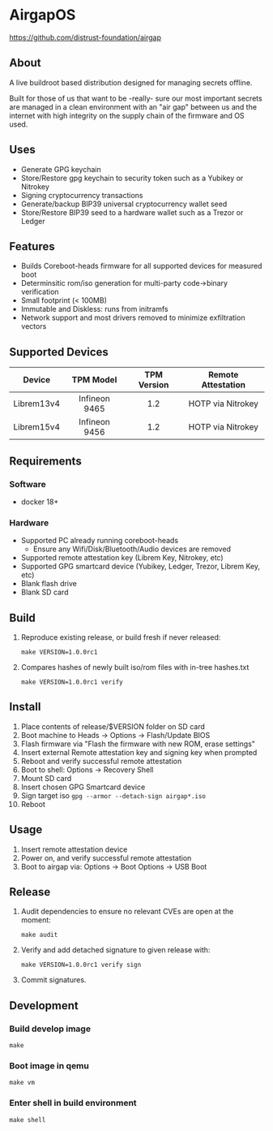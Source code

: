 # AirgapOS #

<https://github.com/distrust-foundation/airgap>

## About ##

A live buildroot based distribution designed for managing secrets offline.

Built for those of us that want to be -really- sure our most important secrets
are managed in a clean environment with an "air gap" between us and the
internet with high integrity on the supply chain of the firmware and OS used.

## Uses ##
 * Generate GPG keychain
 * Store/Restore gpg keychain to security token such as a Yubikey or Nitrokey
 * Signing cryptocurrency transactions
 * Generate/backup BIP39 universal cryptocurrency wallet seed
 * Store/Restore BIP39 seed to a hardware wallet such as a Trezor or Ledger

## Features ##
 * Builds Coreboot-heads firmware for all supported devices for measured boot
 * Determinsitic rom/iso generation for multi-party code->binary verification
 * Small footprint (< 100MB)
 * Immutable and Diskless: runs from initramfs
 * Network support and most drivers removed to minimize exfiltration vectors

## Supported Devices ##

  | Device      | TPM Model      | TPM Version | Remote Attestation  |
  |-------------|:--------------:|:-----------:|:-------------------:|
  | Librem13v4  | Infineon 9465  | 1.2         | HOTP via Nitrokey   |
  | Librem15v4  | Infineon 9456  | 1.2         | HOTP via Nitrokey   |

## Requirements ##

### Software ###

* docker 18+

### Hardware ###

* Supported PC already running coreboot-heads
  * Ensure any Wifi/Disk/Bluetooth/Audio devices are removed
* Supported remote attestation key (Librem Key, Nitrokey, etc)
* Supported GPG smartcard device (Yubikey, Ledger, Trezor, Librem Key, etc)
* Blank flash drive
* Blank SD card


## Build ##

1. Reproduce existing release, or build fresh if never released:

    ```
    make VERSION=1.0.0rc1
    ```

2. Compares hashes of newly built iso/rom files with in-tree hashes.txt

    ```
    make VERSION=1.0.0rc1 verify
    ```


## Install ##

1. Place contents of release/$VERSION folder on SD card
2. Boot machine to Heads -> Options -> Flash/Update BIOS
3. Flash firmware via "Flash the firmware with new ROM, erase settings"
4. Insert external Remote attestation key and signing key when prompted
6. Reboot and verify successful remote attestation
7. Boot to shell: Options -> Recovery Shell
8. Mount SD card
9. Insert chosen GPG Smartcard device
10. Sign target iso ```gpg --armor --detach-sign airgap*.iso```
11. Reboot


## Usage ##

1. Insert remote attestation device
2. Power on, and verify successful remote attestation
3. Boot to airgap via: Options -> Boot Options -> USB Boot


## Release ##

1. Audit dependencies to ensure no relevant CVEs are open at the moment:

    ```
    make audit
    ```

2. Verify and add detached signature to given release with:

    ```
    make VERSION=1.0.0rc1 verify sign
    ```

3. Commit signatures.


## Development ##

### Build develop image
```
make
```

### Boot image in qemu
```
make vm
```

### Enter shell in build environment
```
make shell
```
